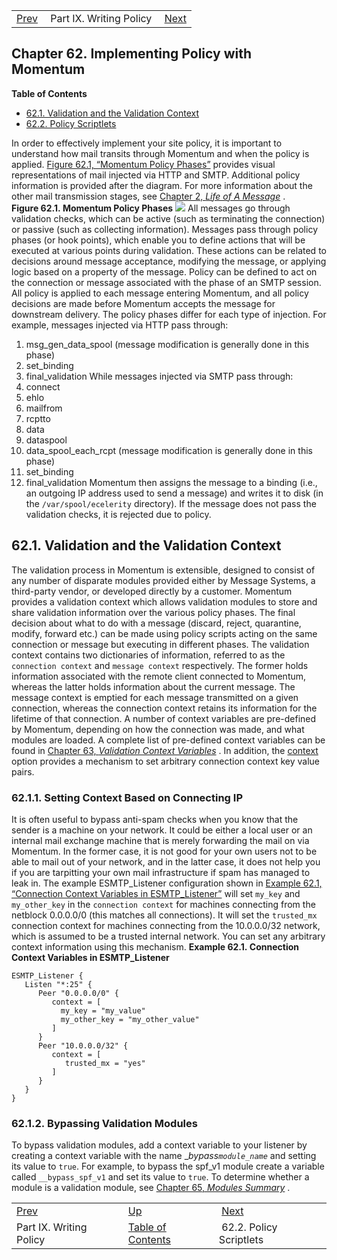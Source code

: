 |     |     |     |
| --- | --- | --- |
| [Prev](p.policy)  | Part IX. Writing Policy |  [Next](implementing.policy.scriptlets) |
## Chapter 62. Implementing Policy with Momentum
**Table of Contents**

* [62.1\. Validation and the Validation Context](policy#policy.validation)
* [62.2\. Policy Scriptlets](implementing.policy.scriptlets)

<a class="indexterm" name="idp6950352"></a>
In order to effectively implement your site policy, it is important to understand how mail transits through Momentum and when the policy is applied. [Figure 62.1, “Momentum Policy Phases”](policy#policy.flow-diagram "Figure 62.1. Momentum Policy Phases") provides visual representations of mail injected via HTTP and SMTP. Additional policy information is provided after the diagram. For more information about the other mail transmission stages, see [Chapter 2, *Life of A Message*](loam "Chapter 2. Life of A Message") .
<a name="policy.flow-diagram"></a>
**Figure 62.1. Momentum Policy Phases**
![](images/policy_phases.png)
All messages go through validation checks, which can be active (such as terminating the connection) or passive (such as collecting information).
Messages pass through policy phases (or hook points), which enable you to define actions that will be executed at various points during validation. These actions can be related to decisions around message acceptance, modifying the message, or applying logic based on a property of the message. Policy can be defined to act on the connection or message associated with the phase of an SMTP session. All policy is applied to each message entering Momentum, and all policy decisions are made before Momentum accepts the message for downstream delivery.
The policy phases differ for each type of injection. For example, messages injected via HTTP pass through:
1.  msg_gen_data_spool (message modification is generally done in this phase)
2.  set_binding
3.  final_validation
While messages injected via SMTP pass through:
1.  connect
2.  ehlo
3.  mailfrom
4.  rcptto
5.  data
6.  dataspool
7.  data_spool_each_rcpt (message modification is generally done in this phase)
8.  set_binding
9.  final_validation
Momentum then assigns the message to a binding (i.e., an outgoing IP address used to send a message) and writes it to disk (in the `/var/spool/ecelerity` directory).
If the message does not pass the validation checks, it is rejected due to policy.
## 62.1. Validation and the Validation Context
The validation process in Momentum is extensible, designed to consist of any number of disparate modules provided either by Message Systems, a third-party vendor, or developed directly by a customer. Momentum provides a validation context which allows validation modules to store and share validation information over the various policy phases. The final decision about what to do with a message (discard, reject, quarantine, modify, forward etc.) can be made using policy scripts acting on the same connection or message but executing in different phases.
The validation context contains two dictionaries of information, referred to as the `connection context` and `message context` respectively. The former holds information associated with the remote client connected to Momentum, whereas the latter holds information about the current message. The message context is emptied for each message transmitted on a given connection, whereas the connection context retains its information for the lifetime of that connection.
A number of context variables are pre-defined by Momentum, depending on how the connection was made, and what modules are loaded. A complete list of pre-defined context variables can be found in [Chapter 63, *Validation Context Variables*](policy.context.variables "Chapter 63. Validation Context Variables") . In addition, the [context](conf.ref.context "context") option provides a mechanism to set arbitrary connection context key value pairs.
### 62.1.1. Setting Context Based on Connecting IP
It is often useful to bypass anti-spam checks when you know that the sender is a machine on your network. It could be either a local user or an internal mail exchange machine that is merely forwarding the mail on via Momentum. In the former case, it is not good for your own users not to be able to mail out of your network, and in the latter case, it does not help you if you are tarpitting your own mail infrastructure if spam has managed to leak in.
The example ESMTP_Listener configuration shown in [Example 62.1, “Connection Context Variables in ESMTP_Listener”](policy#policy.context-based-on-ip3.ex "Example 62.1. Connection Context Variables in ESMTP_Listener") will set `my_key` and `my_other_key` in the `connection context` for machines connecting from the netblock 0.0.0.0/0 (this matches all connections). It will set the `trusted_mx` connection context for machines connecting from the 10.0.0.0/32 network, which is assumed to be a trusted internal network. You can set any arbitrary context information using this mechanism.
<a name="policy.context-based-on-ip3.ex"></a>
**Example 62.1. Connection Context Variables in ESMTP_Listener**
```
ESMTP_Listener {
   Listen "*:25" {
      Peer "0.0.0.0/0" {
         context = [
           my_key = "my_value"
           my_other_key = "my_other_value"
         ]
      }
      Peer "10.0.0.0/32" {
         context = [
            trusted_mx = "yes"
         ]
      }
   }
}
```
### 62.1.2. Bypassing Validation Modules
To bypass validation modules, add a context variable to your listener by creating a context variable with the name __bypass_*`module_name`* and setting its value to `true`. For example, to bypass the spf_v1 module create a variable called `__bypass_spf_v1` and set its value to `true`.
To determine whether a module is a validation module, see [Chapter 65, *Modules Summary*](modules.summary.all.modules "Chapter 65. Modules Summary") .

|     |     |     |
| --- | --- | --- |
| [Prev](p.policy)  | [Up](p.policy) |  [Next](implementing.policy.scriptlets) |
| Part IX. Writing Policy  | [Table of Contents](index) |  62.2. Policy Scriptlets |

